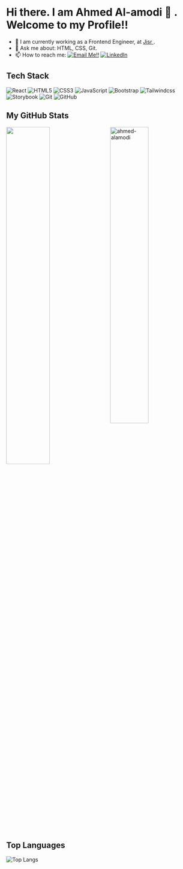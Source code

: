 # Hi there. I am Ahmed Al-amodi 👋 . Welcome to my Profile!!

- 🔭 I am currently working as a Frontend Engineer, at <a href="https://www.jisr.net/" target="_blank" title="Jisr"> Jisr </a>.
- 💬 Ask me about: HTML, CSS,  Git.
- 📫 How to reach me: <a target="_blank" href="mailto:amodi.ahmedaziz@gmail.com">![Email
    Me!!](https://img.shields.io/badge/Gmail-D14836?style=for-the-badge&logo=gmail&logoColor=white)</a>
  <a target="_blank"
    href="https://www.linkedin.com/in/ahmed-alamodi">![LinkedIn](https://img.shields.io/badge/LinkedIn-0077B5?style=for-the-badge&logo=LinkedIn&logoColor=white)</a>



## Tech Stack
<p>
   <img alt="React"
      src="https://img.shields.io/badge/react-%2320232a.svg?style=for-the-badge&logo=react&logoColor=%2361DAFB" />
    <img alt="HTML5" src="https://img.shields.io/badge/-HTML5-E34F26?style=for-the-badge&logo=css3&logoColor=white" />
    <img alt="CSS3"
      src="https://img.shields.io/badge/css3-%231572B6.svg?style=for-the-badge&logo=css3&logoColor=white" />
    <img alt="JavaScript"
      src="https://img.shields.io/badge/javascript-%23323330.svg?style=for-the-badge&logo=javascript&logoColor=%23F7DF1E" />
    <img alt="Bootstrap" src="https://img.shields.io/badge/-Bootstrap-563D7C?style=for-the-badge&logo=bootstrap" />
    <img alt="Tailwindcss"
      src="https://img.shields.io/badge/tailwindcss-%2338B2AC.svg?style=for-the-badge&logo=tailwind-css&logoColor=white" />
    <img alt="Storybook"
      src="https://img.shields.io/badge/-Storybook-FF4785?style=for-the-badge&logo=storybook&logoColor=white" />
    <img alt="Git" src="https://img.shields.io/badge/-Git-black?style=for-the-badge&logo=git" />
    <img alt="GitHub" src="https://img.shields.io/badge/-GitHub-181717?style=for-the-badge&logo=github" />
</p>

## My GitHub Stats

 <img src="https://github-readme-stats.vercel.app/api?username=ahmed-alamodi&show_icons=true&theme=gotham" alt="ahmed-alamodi" width="45%" align="right"/>
 <img  src="https://github-readme-streak-stats.herokuapp.com/?user=ahmed-alamodi&theme=dark" width="48%" >
 
## Top Languages
  
  ![Top Langs](https://github-readme-stats.vercel.app/api/top-langs/?username=ahmed-alamodi&layout=compact)
  
